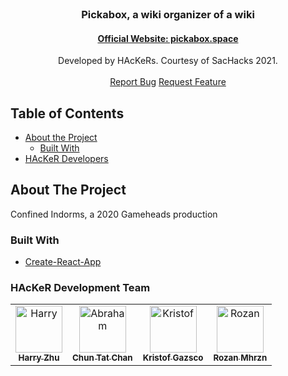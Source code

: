 <!-- PROJECT LOGO -->
<br />
<p align="center">
  <h3 align="center">Pickabox, a wiki organizer of a wiki</h3>
  <h4 align="center"><a href="http://pickabox.space" target="_blank">Official Website: pickabox.space</a></h4>

  <p align="center">
    Developed by HAcKeRs. Courtesy of SacHacks 2021.
    <br>
    <br>
    <a href="https://github.com/kristofgazso/pickabox.space/issues">Report Bug</a>
    <a href="https://github.com/kristofgazso/pickabox.space/issues">Request Feature</a>
  </p>
</p>

<!-- TABLE OF CONTENTS -->
## Table of Contents

* [About the Project](#about-the-project)
  * [Built With](#built-with)
* [HAcKeR Developers](#hacker-dev-team)

<!-- ABOUT THE PROJECT -->
## About The Project

Confined Indorms, a 2020 Gameheads production

### Built With
* [Create-React-App](https://reactjs.org/docs/create-a-new-react-app.html)


<!-- CONTACT -->
### HAcKeR Development Team

<table>
  <tr>
    <td align="center">
      <a href="https://github.com/HarryZ10">
        <img src="https://avatars0.githubusercontent.com/u/32529321?s=460&v=4" width="75px;" alt="Harry"/>
        <br />
        <sub>
          <b>Harry Zhu</b>
        </sub>
      </a>
      <br/>
    </td>
    <td align="center"><a href="https://github.com/Ddronkit">
      <img src="https://avatars.githubusercontent.com/u/46876547?s=460&v=4" width="75px;" alt="Abraham"/>
      <br />
      <sub>
        <b>Chun Tat Chan</b>
      </sub></a>
      <br/>
    </td>
    <td align="center">
      <a href="https://github.com/kristofgazso">
        <img src="https://avatars.githubusercontent.com/u/17406948?s=460&u=f66d1c6ba22b18b60de9bf749a550a1d342f42a6&v=4" width="75px;" alt="Kristof"/><br />
        <sub>
          <b>Kristof Gazsco</b>
        </sub>
      </a>
      <br/>
    </td>
     <td align="center"><a href="https://github.com/Rojanmhj2055">
       <img src="https://avatars.githubusercontent.com/u/36452547?s=460&u=836efbf277625f4c58f3858de3d1dca45f10ca97&v=4" width="75px;" alt="Rozan"/>
       <br />
       <sub>
         <b>Rozan Mhrzn</b>
       </sub>
       </a>
       <br/>
    </td>
    </tr>  
</table>

